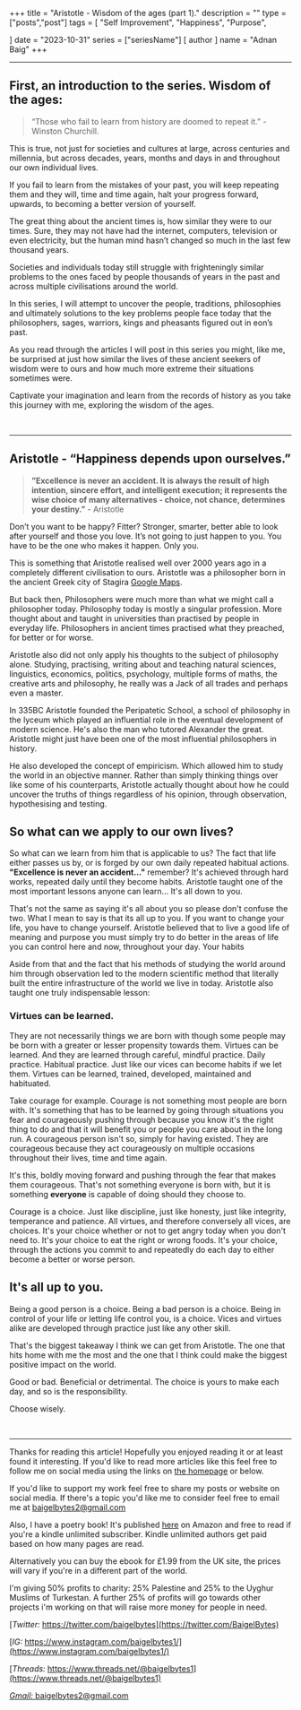 +++
title = "Aristotle - Wisdom of the ages (part 1)."
description = ""
type = ["posts","post"]
tags = [
	"Self Improvement",
	"Happiness",
	"Purpose",
    
]
date = "2023-10-31"
series = ["seriesName"]
[ author ]
  name = "Adnan Baig"
+++

---


## First, an introduction to the series. Wisdom of the ages:

> “Those who fail to learn from history are doomed to repeat it.” - Winston Churchill.

This is true, not just for societies and cultures at large, across centuries and millennia, but across decades, years, months and days in and throughout our own individual lives.

If you fail to learn from the mistakes of your past, you will keep repeating them and they will, time and time again, halt your progress forward, upwards, to becoming a better version of yourself.

The great thing about the ancient times is, how similar they were to our times. Sure, they may not have had the internet, computers, television or even electricity, but the human mind hasn’t changed so much in the last few thousand years.

Societies and individuals today still struggle with frighteningly similar problems to the ones faced by people thousands of years in the past and across multiple civilisations around the world.

In this series, I will attempt to uncover the people, traditions, philosophies and ultimately solutions to the key problems people face today that the philosophers, sages, warriors, kings and pheasants figured out in eon’s past.

As you read through the articles I will post in this series you might, like me, be surprised at just how similar the lives of these ancient seekers of wisdom were to ours and how much more extreme their situations sometimes were.

Captivate your imagination and learn from the records of history as you take this journey with me, exploring the wisdom of the ages.

&nbsp;

---

## Aristotle - “Happiness depends upon ourselves.”

> **”Excellence is never an accident. It is always the result of high intention, sincere effort, and intelligent execution; it represents the wise choice of many alternatives - choice, not chance, determines your destiny.”** - Aristotle

Don’t you want to be happy? Fitter? Stronger, smarter, better able to look after yourself and those you love. It’s not going to just happen to you. You have to be the one who makes it happen. Only you.

This is something that Aristotle realised well over 2000 years ago in a completely different civilisation to ours. Aristotle was a philosopher born in the ancient Greek city of Stagira [Google Maps](https://maps.app.goo.gl/3bivXGS9GqmrRy6B6).

But back then, Philosophers were much more than what we might call a philosopher today. Philosophy today is mostly a singular profession. More thought about and taught in universities than practised by people in everyday life. Philosophers in ancient times practised what they preached, for better or for worse.

Aristotle also did not only apply his thoughts to the subject of philosophy alone. Studying, practising, writing about and teaching natural sciences, linguistics, economics, politics, psychology, multiple forms of maths, the creative arts and philosophy, he really was a Jack of all trades and perhaps even a master.

In 335BC Aristotle founded the Peripatetic School, a school of philosophy in the lyceum which played an influential role in the eventual development of modern science. He's also the man who tutored Alexander the great. Aristotle might just have been one of the most influential philosophers in history.

He also developed the concept of empiricism. Which allowed him to study the world in an objective manner. Rather than simply thinking things over like some of his counterparts, Aristotle actually thought about how he could uncover the truths of things regardless of his opinion, through observation, hypothesising and testing.


## So what can we apply to our own lives?

So what can we learn from him that is applicable to us? The fact that life either passes us by, or is forged by our own daily repeated habitual actions. **"Excellence is never an accident..."** remember? It's achieved through hard works, repeated daily until they become habits. Aristotle taught one of the most important lessons anyone can learn... It's all down to you.

That's not the same as saying it's all about you so please don't confuse the two. What I mean to say is that its all up to you. If you want to change your life, you have to change yourself. Aristotle believed that to live a good life of meaning and purpose you must simply try to do better in the areas of life you can control here and now, throughout your day. Your habits

Aside from that and the fact that his methods of studying the world around him through observation led to the modern scientific method that literally built the entire infrastructure of the world we live in today. Aristotle also taught one truly indispensable lesson:

### Virtues can be learned.

They are not necessarily things we are born with though some people may be born with a greater or lesser propensity towards them. Virtues can be learned. And they are learned through careful, mindful practice. Daily practice. Habitual practice. Just like our vices can become habits if we let them. Virtues can be learned, trained, developed, maintained and habituated.

Take courage for example. Courage is not something most people are born with. It's something that has to be learned by going through situations you fear and courageously pushing through because you know it's the right thing to do and that it will benefit you or people you care about in the long run. A courageous person isn't so, simply for having existed. They are courageous because they act courageously on multiple occasions throughout their lives, time and time again.

It's this, boldly moving forward and pushing through the fear that makes them courageous. That's not something everyone is born with, but it is something **everyone** is capable of doing should they choose to.

Courage is a choice. Just like discipline, just like honesty, just like integrity, temperance and patience. All virtues, and therefore conversely all vices, are choices. It's your choice whether or not to get angry today when you don't need to. It's your choice to eat the right or wrong foods. It's your choice, through the actions you commit to and repeatedly do each day to either become a better or worse person.


## It's all up to you.

Being a good person is a choice. Being a bad person is a choice. Being in control of your life or letting life control you, is a choice. Vices and virtues alike are developed through practice just like any other skill.

That's the biggest takeaway I think we can get from Aristotle. The one that hits home with me the most and the one that I think could make the biggest positive impact on the world.

Good or bad. Beneficial or detrimental. The choice is yours to make each day, and so is the responsibility.

Choose wisely.

&nbsp;

---

Thanks for reading this article! Hopefully you enjoyed reading it or at least found it interesting. If you'd like to read more articles like this feel free to follow me on social media using the links on [the homepage](https://baigelbytes.com) or below.

If you'd like to support my work feel free to share my posts or website on social media. If there's a topic you'd like me to consider feel free to email me at baigelbytes2@gmail.com

Also, I have a poetry book! It's published [here](https://amzn.eu/d/3nzHMT6) on Amazon and free to read if you're a kindle unlimited subscriber. Kindle unlimited authors get paid based on how many pages are read.

Alternatively you can buy the ebook for £1.99 from the UK site, the prices will vary if you're in a different part of the world.

I'm giving 50% profits to charity: 25% Palestine and 25% to the Uyghur Muslims of Turkestan. A further 25% of profits will go towards other projects i'm working on that will raise more money for people in need.


[*Twitter:* https://twitter.com/baigelbytes](https://twitter.com/BaigelBytes)

[*IG:* https://www.instagram.com/baigelbytes1/](https://www.instagram.com/baigelbytes1/)

[*Threads:* https://www.threads.net/@baigelbytes1](https://www.threads.net/@baigelbytes1)

[*Gmail:* baigelbytes2@gmail.com](baigelbytes2@gmail.com)

